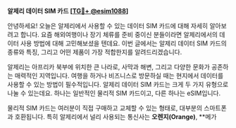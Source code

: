 **알제리 데이터 SIM 카드 [[TG💪+ @esim1088](https://t.me/s/esim1088)]**

안녕하세요! 오늘은 알제리에서 사용할 수 있는 데이터 SIM 카드에 대해 자세히 알아보려고 합니다. 요즘 해외여행이나 장기 체류를 준비 중이신 분들이라면 알제리에서의 데이터 사용 방법에 대해 고민해보셨을 텐데요. 이번 글에서는 알제리 데이터 SIM 카드의 종류와 특징, 그리고 어떤 제품이 가장 적합한지를 알려드리겠습니다.

알제리는 아프리카 북부에 위치한 큰 나라로, 사막과 해변, 그리고 다양한 문화가 공존하는 매력적인 지역입니다. 여행을 하거나 비즈니스로 방문하실 때는 현지에서 데이터를 사용할 수 있는 방법이 필수적입니다. 알제리 데이터 SIM 카드는 크게 두 가지 유형으로 나눌 수 있는데요. 하나는 일반적인 물리적 SIM 카드이고, 다른 하나는 eSIM입니다.

물리적 SIM 카드는 여러분이 직접 구매하고 교체할 수 있는 형태로, 대부분의 스마트폰과 호환됩니다. 특히 알제리에서 널리 사용되는 통신사는 **오렌지(Orange)**, **메가